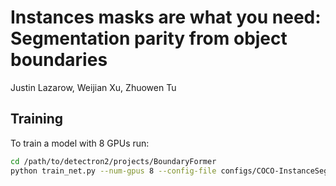 # Instances masks are what you need: Segmentation parity from object boundaries

Justin Lazarow, Weijian Xu, Zhuowen Tu

## Training

To train a model with 8 GPUs run:
```bash
cd /path/to/detectron2/projects/BoundaryFormer
python train_net.py --num-gpus 8 --config-file configs/COCO-InstanceSegmentation/boundaryformer_rcnn_R_50_FPN_1x.yaml
```
